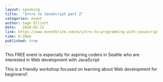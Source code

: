 ```yaml
---
layout: speaking
title:  "Intro to JavaScript part 2"
categories: event
author: Sage Elliott
date:   2020-02-11
link: https://www.eventbrite.com/e/intro-to-programming-with-javascript-part-2-tickets-90372531675
time: 6:30pm
published: true
---
```


This FREE event is especially for aspiring coders in Seattle who are interested in Web development with JavaScript

This is a friendly workshop focused on learning about Web development for beginners!!
